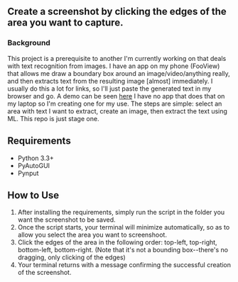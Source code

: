 ## Create a screenshot by clicking the edges of the area you want to capture.

### Background
This project is a prerequisite to another I'm currently working on that deals with text recognition from images. I have an app on my phone (FooView) that allows me draw a boundary box around an image/video/anything really, and then extracts text from the resulting image [almost] immediately. I usually do this a lot for links, so I'll just paste the generated text in my browser and go. A demo can be seen [here](https://twitter.com/_Olums/status/1066411959950692353) 
I have no app that does that on my laptop so I'm creating one for my use. The steps are simple: select an area with text I want to extract, create an image, then extract the text using ML. This repo is just stage one.

## Requirements
  - Python 3.3+
  - PyAutoGUI
  - Pynput
  
## How to Use
  1. After installing the requirements, simply run the script in the folder you want the screenshot to be saved.
  2. Once the script starts, your terminal will minimize automatically, so as to allow you select the area you want to screenshoot.
  3. Click the edges of the area in the following order: top-left, top-right, bottom-left, bottom-right. (Note that it's not a bounding box--there's no dragging, only clicking of the edges)
  4. Your terminal returns with a message confirming the successful creation of the screenshot.
  
  



